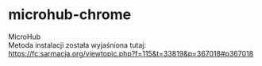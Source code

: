 # microhub-chrome
MicroHub <br>
Metoda instalacji została wyjaśniona tutaj: https://fc.sarmacja.org/viewtopic.php?f=115&t=33819&p=367018#p367018
